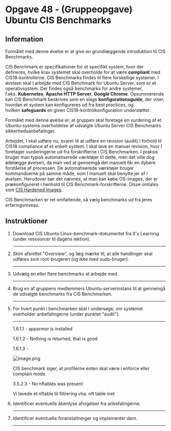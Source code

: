 # Opgave 48 - (Gruppeopgave) Ubuntu CIS Benchmarks

## Information

Formålet med denne øvelse er at give en grundlæggende introduktion til CIS Benchmarks.

CIS Benchmark er specifikationer for et specifikt system, hvor der defineres, hvilke krav systemet skal overholde for at være **compliant** med CIS18-kontrollerne. CIS Benchmarks findes til flere forskellige systemer. I øvelsen skal I arbejde med CIS Benchmark for Ubuntu Server, som er et operativsystem. Der findes også benchmarks for andre systemer, f.eks. **Kubernetes**, **Apache HTTP Server**, **Google Chrome**. Opsummerende kan CIS Benchmark beskrives som en slags **konfigurationsguide**, der viser, hvordan et system kan konfigureres ud fra best practices, og hvilken **safeguards** en given CIS18-kontrolkonfiguration understøtter.

Formålet med denne øvelse er, at gruppen skal foretage en vurdering af et Ubuntu-systems overholdelse af udvalgte Ubuntu Server CIS Benchmarks sikkerhedsanbefalinger.

Arbejdet, I skal udføre nu, svarer til at udføre en revision (audit) i forhold til CIS18 compliance af et enkelt system. I skal lave en manuel revision, hvor I foretager vurderingerne ud fra forskrifterne i CIS Benchmarken. I praksis bruger man typisk automatiserede værktøjer til dette, men det ville dog ødelægge øvelsen, da man ved at gennemgå det manuelt får en dybere forståelse af processen. De automatiserede værktøjer bruger kommandoerne på samme måde, som I manuelt skal benytte jer af i øvelsen. Herudover bør det nævnes, at man kan købe OS-images, der er prækonfigureret i henhold til CIS Benchmark-forskrifterne. Disse omtales som [CIS Hardened Images](https://www.cisecurity.org/cis-hardened-image-list).

CIS Benchmarken er ret omfattende, så vælg benchmarks ud fra jeres erfaringsniveau.

## Instruktioner

1. Download CIS Ubuntu Linux-benchmark-dokumentet fra It's Learning (under ressourcer til dagens lektion).
    
    ---
    
2. Skim afsnittet "Overview", og læg mærke til, at alle handlinger skal udføres som root-brugeren (og ikke med sudo-bruger).
    
    ---
    
3. Udvælg en eller flere benchmarks at arbejde med.
    
    ---
    
4. Brug en af gruppens medlemmers Ubuntu-serverinstans til at gennemgå de udvalgte benchmarks fra CIS Benchmarken.
    
    ---
    
5. For hvert punkt i benchmarken skal I undersøge, om systemet overholder anbefalingerne (under punktet "audit").
    
    ---
    
    1.6.1.1 - apparmor is installed
    
    1.6.1.2 - Nothing is returned, that is good
    
    1.6.1.3 - 
    
    ![image.png](../../../Images/ØvelsesBilleder/apparmorProfileStates.png)
    
    CIS benchmark siger, at profilerne enten skal være i enforce eller complain mode. 
    
    3.5.2.3 - No nftables was present
    
    Vi lavede et nftable til filtrering vha. nft table inet <Name>
    
6. Identificer eventuelle åbenlyse afvigelser fra anbefalingerne.
    
    ---
    
7. Identificer eventuelle foranstaltninger og implementer dem.
    
    ---